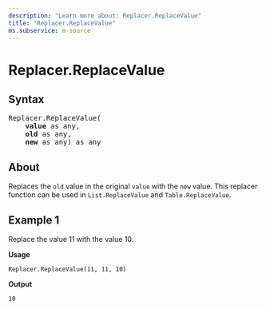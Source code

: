 ```yaml
---
description: "Learn more about: Replacer.ReplaceValue"
title: "Replacer.ReplaceValue"
ms.subservice: m-source
---
```

# Replacer.ReplaceValue

## Syntax

<pre>
Replacer.ReplaceValue(
    <b>value</b> as any,
    <b>old</b> as any,
    <b>new</b> as any) as any
</pre>
  
## About

Replaces the `old` value in the original `value` with the `new` value. This replacer function can be used in `List.ReplaceValue` and `Table.ReplaceValue`.

## Example 1

Replace the value 11 with the value 10.

**Usage**

```powerquery-m
Replacer.ReplaceValue(11, 11, 10)
```

**Output**

`10`
